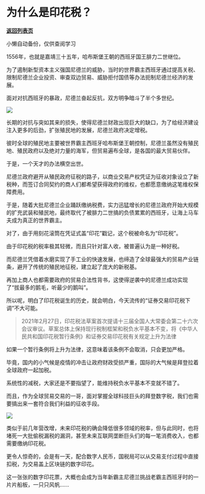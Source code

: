# 为什么是印花税？

[**返回列表页**](/gzh/政事堂2019)

小懒自动备份，仅供查阅学习

1556年，也就是嘉靖三十五年，哈布斯堡王朝的西班牙国王腓力二世继位。

  

为了遏制新型资本主义强国尼德兰的威胁，当时的世界霸主西班牙通过提高关税、限制尼德兰企业投资、审查双边贸易、威胁拒付国债等办法扼制尼德兰经济的发展。

  

面对对抗西班牙的暴政，尼德兰奋起反抗，双方明争暗斗了半个多世纪。

  

![](https://mmbiz.qpic.cn/mmbiz_jpg/rxhS23yu8cNJS8shxLJfuNVtRdqYF7Jqp2qNsddErgoxsmhibKNJZQ78ibqyu91fIoApdx0nuxpIrSgafWaoia6cQ/640?wx_fmt=jpeg)

  

长期的对抗与突如其来的损失，使得尼德兰财政出现巨大的缺口，为了给经济建设注入更多的后劲，扩张殖民地的发展，尼德兰政府决定增税。

  

彼时全球的殖民地主要被世界霸主西班牙哈布斯堡王朝控制，尼德兰虽然没有殖民地、殖民政府以及绝对力量的海军，但贸易遍布全球，是各国的最大贸易伙伴。

  

于是，一个天才的办法横空出世。

  

尼德兰政府避开从殖民政府征税的路子，以商业交易产权凭证为征收对象设立了新税种，而签订合同契约的商人们都希望获得政府的维权，也都愿意缴纳这笔维权保障费用。

  

于是，随着大批尼德兰企业踊跃缴纳税费，实力迅猛增长的尼德兰政府开始大规模的扩充武装和殖民地，最终取代了被腓力二世搞的负债累累的西班牙，让海上马车夫成为真正的世界霸主。  

  

对了，由于用刻花滚筒在凭证式盖“印花”戳记，这个税被命名为“印花税”。  

  

由于印花税的税率极其轻微，而且只针对富人收，被普遍认为是一种好税。

  

而尼德兰凭借着水磨实现了手工业的快速发展，也缔造了全球最强大的贸易产业链条，避开了传统的殖民地征税，建立起了庞大的新税基。

  

再加上商人也都需要政府的贸易合法性背书，这使得逆袭中的尼德兰成功实现了“拔最多的鹅毛，听最少的鹅叫”。

  

所以呢，明白了印花税诞生的历史，就会明白，今天流传的“证券交易印花税下调”不大可能。

  

>
> 2021年2月27日，印花税法草案首次提请十三届全国人大常委会第二十六次会议审议。草案总体上保持现行税制框架和税负水平基本不变，将《中华人民共和国印花税暂行条例》和证券交易印花税有关规定上升为法律

  

如果一个暂行条例将上升为法律，这意味着该条例不会取消，只会更加严格。

  

毕竟，国内的小气候是疫情的冲击让政府财政受损严重，国际的大气候是拜登拉着全球政府一起加税。

  

系统性的减税，大家还是不要指望了，能维持税负水平基本不变就不错了。

  

而且，作为全球贸易交易的一哥，面对掌握全球科技巨头的拜登数字税，我们也需要搞出来一套符合我们利益的征收手段。  

  

![](https://mmbiz.qpic.cn/mmbiz_jpg/rxhS23yu8cNJS8shxLJfuNVtRdqYF7JqbTckGgWiaRLb7NnzNx3nxzdfyEsywwRtHWr2r3SvCBs40MEFIP0UyQg/640?wx_fmt=jpeg)

  

类似于前几年营改增，未来印花税的确会降低很多领域的税率，但与此同时，也将堵死一大批偷税漏税的漏洞，甚至未来互联网垄断巨头们的每一笔消费收入，也都需要缴纳印花税。

  

更令人惊奇的，会是有一天，配合数字人民币，国税局可以从交易支付过程中直接扣税，为交易盖上区块链的数字印花。

  

这一张张的数字印花票，大概也会成为当年新霸主尼德兰挑战老霸主西班牙时的一片片船板，一只只风帆......

